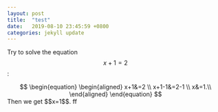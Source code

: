 ```yaml
---
layout: post
title:  "test"
date:   2019-08-10 23:45:59 +0800
categories: jekyll update
---
```


<script type="text/javascript" async
        src="http://cdn.mathjax.org/mathjax/latest/MathJax.js?config=TeX-AMS-MML_HTMLorMML">
</script>

<script type="text/javascript">
    MathJax.Hub.Config({
        extensions: ["tex2jax.js"],
        jax: ["input/TeX", "output/HTML-CSS"],
        tex2jax: {
            inlineMath: [["\\(", "\\)"]],
            displayMath: [["$$", "$$"],["\\[", "\\]"]],
            processEscapes: true
        },
        "HTML-CSS": { availableFonts: ["TeX"] }
    });
</script>
Try to solve the equation $$x+1=2$$:
<center>
$$
\begin{equation}
	\begin{aligned}
		x+1&=2 \\
		x+1-1&=2-1 \\
		x&=1.\\
	\end{aligned}
\end{equation}
$$
</center>
Then we get $$x=1$$.
ff
